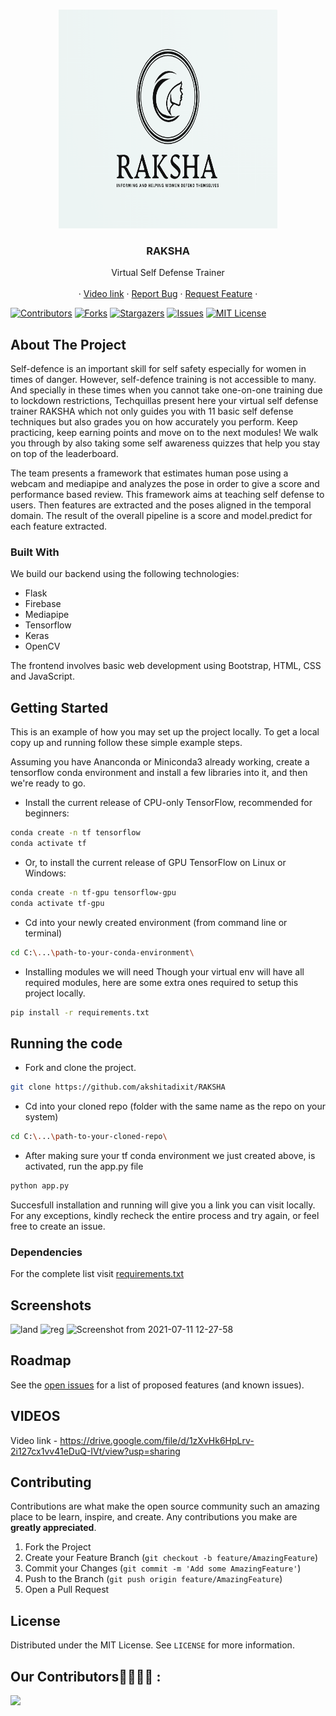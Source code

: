 <!-- PROJECT SHIELDS -->
<!--
*** Using markdown "reference style" links for readability.
*** Reference links are enclosed in brackets [ ] instead of parentheses ( ).
*** See the bottom of this document for the declaration of the reference variables
*** for contributors-url, forks-url, etc. This is an optional, concise syntax you may use.
*** https://www.markdownguide.org/basic-syntax/#reference-style-links
-->


<!-- PROJECT LOGO -->
<br />
<p align="center">
    <img src="static/logo.PNG" alt="Logo" width="350" height="350">

  <h3 align="center">RAKSHA</h3>

  <p align="center">
    Virtual Self Defense Trainer
    <br />
    <br />
    ·
    <a href="https://drive.google.com/file/d/1zXvHk6HpLrv-2i127cx1vv41eDuQ-IVt/view?usp=sharing">Video link</a>
    ·
    <a href="https://github.com/akshitadixit/RAKSHA/issues/new">Report Bug</a>
    ·
    <a href="https://github.com/akshitadixit/RAKSHA/issues/new">Request Feature</a>
    ·
  </p>
</p>


[![Contributors][contributors-shield]][contributors-url]
[![Forks][forks-shield]][forks-url]
[![Stargazers][stars-shield]][stars-url]
[![Issues][issues-shield]][issues-url]
[![MIT License][license-shield]][license-url]
<!-- ABOUT THE PROJECT -->
## About The Project

Self-defence is an important skill for self safety especially for women in times of danger. However, self-defence training is not accessible to many. And specially in these times when you cannot take one-on-one training due to lockdown restrictions, Techquillas present here your virtual self defense trainer RAKSHA which not only guides you with 11 basic self defense techniques but also grades you on how accurately you perform. Keep practicing, keep earning points and move on to the next modules! We walk you through by also taking some self awareness quizzes that help you stay on top of the leaderboard.

The team presents a framework that estimates human pose using a webcam and mediapipe and analyzes the pose in order to give a score and performance based review. This framework aims at teaching self defense to users. Then features are extracted and the poses aligned in the temporal domain. The result of the overall pipeline is a score and model.predict for each feature extracted.


### Built With

We build our backend using the following technologies:
* Flask
* Firebase
* Mediapipe
* Tensorflow
* Keras
* OpenCV

The frontend involves basic web development using Bootstrap, HTML, CSS and JavaScript.


<!-- GETTING STARTED -->
## Getting Started

This is an example of how you may set up the project locally.
To get a local copy up and running follow these simple example steps.


Assuming you have Ananconda or Miniconda3 already working, create a tensorflow conda environment and install a few libraries into it, and then we're ready to go.

* Install the current release of CPU-only TensorFlow, recommended for beginners:

```bash
conda create -n tf tensorflow
conda activate tf
```

* Or, to install the current release of GPU TensorFlow on Linux or Windows:

```bash
conda create -n tf-gpu tensorflow-gpu
conda activate tf-gpu
```

* Cd into your newly created environment (from command line or terminal)
```bash
cd C:\...\path-to-your-conda-environment\
```

* Installing modules we will need 
Though your virtual env will have all required modules, here are some extra ones required to setup this project locally.
```bash
pip install -r requirements.txt
```

## Running the code

* Fork and clone the project.

```bash
git clone https://github.com/akshitadixit/RAKSHA
```
* Cd into your cloned repo (folder with the same name as the repo on your system)
```bash
cd C:\...\path-to-your-cloned-repo\
```
* After making sure your tf conda environment we just created above, is activated, run the app.py file
```bash
python app.py
```

Succesfull installation and running will give you a link you can visit locally. For any exceptions, kindly recheck the entire process and try again, or feel free to create an issue.

### Dependencies
For the complete list visit [requirements.txt](https://github.com/akshitadixit/RAKSHA/blob/master/requirements.txt)


<!-- USAGE EXAMPLES -->
## Screenshots
![land](https://user-images.githubusercontent.com/72789934/125187061-5ca9f980-e24b-11eb-991e-9504b4789acc.PNG)
![reg](https://user-images.githubusercontent.com/72789934/125187162-d7731480-e24b-11eb-9a4a-ec4cc1c14ac2.PNG)
![Screenshot from 2021-07-11 12-27-58](https://user-images.githubusercontent.com/56997545/125187699-87498180-e24e-11eb-8edc-9b2372b3bfa6.png)



<!-- ROADMAP -->
## Roadmap

See the [open issues](https://github.com/akshitadixit/RAKSHA) for a list of proposed features (and known issues).

## VIDEOS
Video link - https://drive.google.com/file/d/1zXvHk6HpLrv-2i127cx1vv41eDuQ-IVt/view?usp=sharing


<!-- CONTRIBUTING -->
## Contributing

Contributions are what make the open source community such an amazing place to be learn, inspire, and create. Any contributions you make are **greatly appreciated**.

1. Fork the Project
2. Create your Feature Branch (`git checkout -b feature/AmazingFeature`)
3. Commit your Changes (`git commit -m 'Add some AmazingFeature'`)
4. Push to the Branch (`git push origin feature/AmazingFeature`)
5. Open a Pull Request



<!-- LICENSE -->
## License

Distributed under the MIT License. See `LICENSE` for more information.



<!-- ACKNOWLEDGEMENTS -->
## Our Contributors👩‍💻👨‍💻 :
<a href="https://github.com/akshitadixit/RAKSHA/graphs/contributors">
  <img src="https://contributors-img.web.app/image?repo=akshitadixit/RAKSHA" />
</a>





<!-- MARKDOWN LINKS & IMAGES -->
<!-- https://www.markdownguide.org/basic-syntax/#reference-style-links -->
[contributors-shield]: https://img.shields.io/github/contributors/akshitadixit/RAKSHA.svg?style=plastic
[contributors-url]: https://github.com/akshitadixit/RAKSHA/graphs/contributors
[forks-shield]: https://img.shields.io/github/forks/akshitadixit/RAKSHA.svg?style=plastic
[forks-url]: https://github.com/akshitadixit/RAKSHA/network/members
[stars-shield]: https://img.shields.io/github/stars/akshitadixit/RAKSHA.svg?style=plastic
[stars-url]: https://github.com/akshitadixit/RAKSHA/stargazers
[issues-shield]: https://img.shields.io/github/issues/akshitadixit/RAKSHA.svg?style=plastic
[issues-url]: https://github.com/akshitadixit/RAKSHA/issues
[license-shield]: https://img.shields.io/github/license/akshitadixit/RAKSHA.svg?style=plastic
[license-url]: https://github.com/akshitadixit/RAKSHA/blob/master/LICENSE.txt
